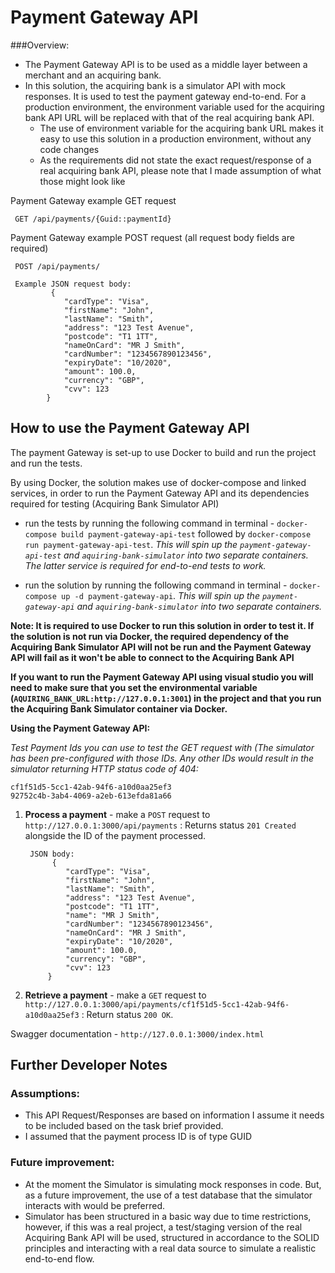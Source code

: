# Payment Gateway API

###Overview:
- The Payment Gateway API is to be used as a middle layer between a merchant and  an acquiring bank. 
- In this solution, the acquiring bank is a simulator API with mock responses. It is used to test the payment gateway end-to-end. For a production environment, the environment variable used for the acquiring bank API URL will be replaced with that of the real acquiring bank API. 
	- The use of environment variable for the acquiring bank URL makes it easy to use this solution in a production environment, without any code changes
	- As the requirements did not state the exact request/response of a real acquiring bank API, please note that I made assumption of what those might look like 

Payment Gateway example GET request

     GET /api/payments/{Guid::paymentId}

Payment Gateway example POST request (all request body fields are required)

     POST /api/payments/
        
	 Example JSON request body:
			 {
			    "cardType": "Visa",
			    "firstName": "John",
			    "lastName": "Smith",
			    "address": "123 Test Avenue",
			    "postcode": "T1 1TT",
			    "nameOnCard": "MR J Smith",
			    "cardNumber": "1234567890123456",
			    "expiryDate": "10/2020",
			    "amount": 100.0,
			    "currency": "GBP",
			    "cvv": 123
			}

## How to use the Payment Gateway API 

The payment Gateway is set-up to use Docker to build and run the project and run the tests. 

By using Docker, the solution makes use of docker-compose and linked services, in order to run the Payment Gateway API and its dependencies required for testing (Acquiring Bank Simulator API)

* run the tests by running the following command in terminal - `docker-compose build payment-gateway-api-test` followed by `docker-compose run payment-gateway-api-test`. *This will spin up the `payment-gateway-api-test` and `aquiring-bank-simulator` into two separate containers. The latter service is required for end-to-end tests to work.*

* run the solution by running the following command in terminal - `docker-compose up -d payment-gateway-api`. *This will spin up the `payment-gateway-api` and `aquiring-bank-simulator` into two separate containers.*

**Note: It is required to use Docker to run this solution in order to test it. If the solution is not run via Docker, the required dependency of the Acquiring Bank Simulator API will not be run and the Payment Gateway API will fail as it won't be able to connect to the Acquiring Bank API**

**If you want to run the Payment Gateway API using visual studio you will need to make sure that you set the environmental variable (`AQUIRING_BANK_URL:http://127.0.0.1:3001`) in the project and that you run the Acquiring Bank Simulator container via Docker.**

**Using the Payment Gateway API:**

*Test Payment Ids you can use to test the GET request with (The simulator has been pre-configured with those IDs. Any other IDs would result in the simulator returning HTTP status code of 404:*
	
	cf1f51d5-5cc1-42ab-94f6-a10d0aa25ef3
	92752c4b-3ab4-4069-a2eb-613efda81a66


1. **Process a payment** - make a `POST` request to `http://127.0.0.1:3000/api/payments` : Returns status `201 Created` alongside the ID of the payment processed.

		JSON body:
			 {
			    "cardType": "Visa",
			    "firstName": "John",
			    "lastName": "Smith",
			    "address": "123 Test Avenue",
			    "postcode": "T1 1TT",
			    "name": "MR J Smith",
			    "cardNumber": "1234567890123456",
    			"nameOnCard": "MR J Smith",
			    "expiryDate": "10/2020",
			    "amount": 100.0,
			    "currency": "GBP",
			    "cvv": 123
			} 

2. **Retrieve a payment** - make a `GET` request to `http://127.0.0.1:3000/api/payments/cf1f51d5-5cc1-42ab-94f6-a10d0aa25ef3` : Return status `200 OK`. 


Swagger documentation - `http://127.0.0.1:3000/index.html`

## Further Developer Notes

### Assumptions: 
- This API Request/Responses are based on information I assume it needs to be included based on the task brief provided.
- I assumed that the payment process ID is of type GUID

### Future improvement:
- At the moment the Simulator is simulating mock responses in code. But, as a future improvement, the use of a test database that the simulator interacts with would be preferred.
- Simulator has been structured in a basic way due to time restrictions, however, if this was a real project, a test/staging version of the real Acquiring Bank API will be used, structured in accordance to the SOLID principles and interacting with a real data source to simulate a realistic end-to-end flow. 